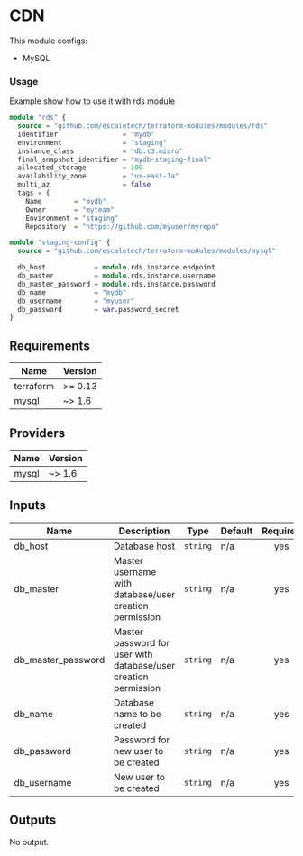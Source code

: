# CDN
This module configs:

- MySQL

### Usage

Example show how to use it with rds module

```tf
module "rds" {
  source = "github.com/escaletech/terraform-modules/modules/rds"
  identifier                = "mydb"
  environment               = "staging"
  instance_class            = "db.t3.micro"
  final_snapshot_identifier = "mydb-staging-final"
  allocated_storage         = 100
  availability_zone         = "us-east-1a"
  multi_az                  = false
  tags = {
    Name        = "mydb"
    Owner       = "myteam"
    Environment = "staging"
    Repository  = "https://github.com/myuser/myrepo"

module "staging-config" {
  source = "github.com/escaletech/terraform-modules/modules/mysql"

  db_host            = module.rds.instance.endpoint
  db_master          = module.rds.instance.username
  db_master_password = module.rds.instance.password
  db_name            = "mydb"
  db_username        = "myuser"
  db_password        = var.password_secret
}
```

<!-- BEGINNING OF PRE-COMMIT-TERRAFORM DOCS HOOK -->
## Requirements

| Name | Version |
|------|---------|
| terraform | >= 0.13 |
| mysql | ~> 1.6 |

## Providers

| Name | Version |
|------|---------|
| mysql | ~> 1.6 |

## Inputs

| Name | Description | Type | Default | Required |
|------|-------------|------|---------|:--------:|
| db\_host | Database host | `string` | n/a | yes |
| db\_master | Master username with database/user creation permission | `string` | n/a | yes |
| db\_master\_password | Master password for user with database/user creation permission | `string` | n/a | yes |
| db\_name | Database name to be created | `string` | n/a | yes |
| db\_password | Password for new user to be created | `string` | n/a | yes |
| db\_username | New user to be created | `string` | n/a | yes |

## Outputs

No output.

<!-- END OF PRE-COMMIT-TERRAFORM DOCS HOOK -->
